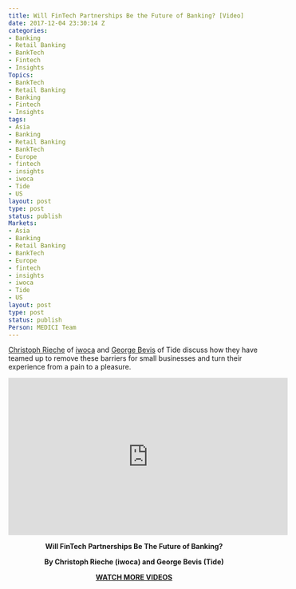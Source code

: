 ```yaml
---
title: Will FinTech Partnerships Be the Future of Banking? [Video]
date: 2017-12-04 23:30:14 Z
categories:
- Banking
- Retail Banking
- BankTech
- Fintech
- Insights
Topics:
- BankTech
- Retail Banking
- Banking
- Fintech
- Insights
tags:
- Asia
- Banking
- Retail Banking
- BankTech
- Europe
- fintech
- insights
- iwoca
- Tide
- US
layout: post
type: post
status: publish
Markets:
- Asia
- Banking
- Retail Banking
- BankTech
- Europe
- fintech
- insights
- iwoca
- Tide
- US
layout: post
type: post
status: publish
Person: MEDICI Team
---
```


<p><a href="https://www.linkedin.com/in/christophrieche/">Christoph Rieche</a> of <a href="https://www.iwoca.co.uk/">iwoca</a> and <a href="https://www.linkedin.com/in/georgebevis/">George Bevis</a> of Tide discuss how they have teamed up to remove these barriers for small businesses and turn their experience from a pain to a pleasure.</p>
<div align="center"><iframe src="https://www.youtube.com/embed/lYEsCgbcpvk" width="560" height="315" frameborder="0" allowfullscreen="allowfullscreen"></iframe></div>
<p style="text-align: center;"><strong>Will FinTech Partnerships Be The Future of Banking? </strong></p>
<p style="text-align: center;"><strong>By Christoph Rieche (iwoca) and George Bevis (Tide)</strong></p>
<p style="text-align: center;"><strong><a href="https://letstalkpayments.com/?s=video">WATCH MORE VIDEOS</a></strong></p>
